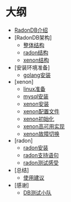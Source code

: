 # 大纲

* [RadonDB介绍](README.md)
* [RadonDB架构]
    * [整体结构](radondb/0-arch.md)
    * [radon结构](radondb/1-radon.md)
    * [xenon结构](radondb/2-xenon.md)
* [安装环境准备]
    * [golang安装](golang.md)
* [xenon]
    * [linux准备](xenon/0-linux.md)
    * [mysql安装](xenon/1-mysql.md)
    * [xenon安装](xenon/2-xenon-install.md)
    * [xenon配置文件](xenon/3-xenon-conf.md)
    * [xenon初始化](xenon/4-xenon-init.md)
    * [xenon高可用实现](xenon/5-xenon-ha.md)
    * [xenon故障切换](xenon/6-xenon-rebuildme.md)
* [radon]
    * [radon安装](radon/0-radon-install.md)
    * [radon支持语句](radon/1-radon-sql.md)
    * [radon测试感受](radon/2-radon.md)
* [总结]
    * [使用建议](suggest.md)
* [感谢]
    * [DB测试小队](team.md)

